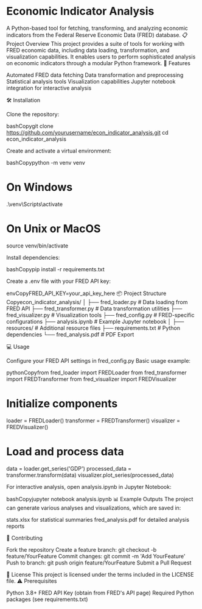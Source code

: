 # Economic Indicator Analysis
A Python-based tool for fetching, transforming, and analyzing economic indicators from the Federal Reserve Economic Data (FRED) database.
📋 Project Overview
This project provides a suite of tools for working with FRED economic data, including data loading, transformation, and visualization capabilities. It enables users to perform sophisticated analysis on economic indicators through a modular Python framework.
🚀 Features

Automated FRED data fetching
Data transformation and preprocessing
Statistical analysis tools
Visualization capabilities
Jupyter notebook integration for interactive analysis

🛠️ Installation

Clone the repository:

bashCopygit clone https://github.com/yourusername/econ_indicator_analysis.git
cd econ_indicator_analysis

Create and activate a virtual environment:

bashCopypython -m venv venv
# On Windows
.\venv\Scripts\activate
# On Unix or MacOS
source venv/bin/activate

Install dependencies:

bashCopypip install -r requirements.txt

Create a .env file with your FRED API key:

envCopyFRED_API_KEY=your_api_key_here
📦 Project Structure
Copyecon_indicator_analysis/
│
├── fred_loader.py        # Data loading from FRED API
├── fred_transformer.py   # Data transformation utilities
├── fred_visualizer.py    # Visualization tools
├── fred_config.py        # FRED-specific configurations
├── analysis.ipynb       # Example Jupyter notebook
│
├── resources/           # Additional resource files
├── requirements.txt     # Python dependencies
└── fred_analysis.pdf   # PDF Export 

💻 Usage

Configure your FRED API settings in fred_config.py
Basic usage example:

pythonCopyfrom fred_loader import FREDLoader
from fred_transformer import FREDTransformer
from fred_visualizer import FREDVisualizer

# Initialize components
loader = FREDLoader()
transformer = FREDTransformer()
visualizer = FREDVisualizer()

# Load and process data
data = loader.get_series('GDP')
processed_data = transformer.transform(data)
visualizer.plot_series(processed_data)

For interactive analysis, open analysis.ipynb in Jupyter Notebook:

bashCopyjupyter notebook analysis.ipynb
📊 Example Outputs
The project can generate various analyses and visualizations, which are saved in:

stats.xlsx for statistical summaries
fred_analysis.pdf for detailed analysis reports

🤝 Contributing

Fork the repository
Create a feature branch: git checkout -b feature/YourFeature
Commit changes: git commit -m 'Add YourFeature'
Push to branch: git push origin feature/YourFeature
Submit a Pull Request

📝 License
This project is licensed under the terms included in the LICENSE file.
⚠️ Prerequisites

Python 3.8+
FRED API Key (obtain from FRED's API page)
Required Python packages (see requirements.txt)